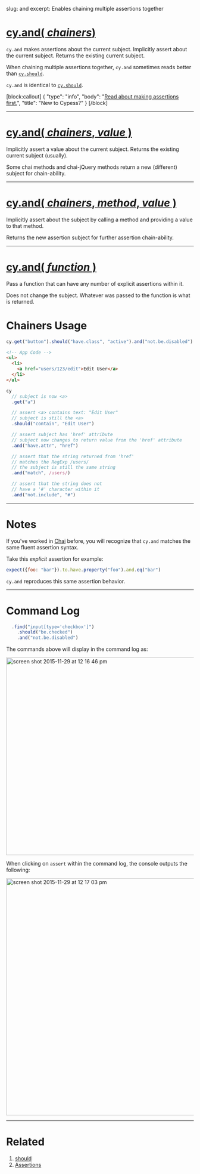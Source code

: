 slug: and
excerpt: Enables chaining multiple assertions together

# [cy.and( *chainers*)](#chainers-usage)

`cy.and` makes assertions about the current subject. Implicitly assert about the current subject. Returns the existing current subject.

When chaining multiple assertions together, `cy.and` sometimes reads better than [`cy.should`](https://on.cypress.io/api/should).

`cy.and` is identical to [`cy.should`](https://on.cypress.io/api/should).

[block:callout]
{
  "type": "info",
  "body": "[Read about making assertions first.](https://on.cypress.io/guides/making-assertions)",
  "title": "New to Cypess?"
}
[/block]

***

# [cy.and( *chainers*, *value* )](#chainers-with-value-usage)

Implicitly assert a value about the current subject. Returns the existing current subject (usually).

Some chai methods and chai-jQuery methods return a new (different) subject for chain-ability.

***

# [cy.and( *chainers*, *method*, *value* )](#chainers-with-method-and-value-usage)

Implicitly assert about the subject by calling a method and providing a value to that method.

Returns the new assertion subject for further assertion chain-ability.

***

# [cy.and( *function* )](#function-usage)

Pass a function that can have any number of explicit assertions within it.

Does not change the subject. Whatever was passed to the function is what is returned.


# Chainers Usage

```javascript
cy.get("button").should("have.class", "active").and("not.be.disabled")
```

```html
<!-- App Code -->
<ul>
  <li>
    <a href="users/123/edit">Edit User</a>
  </li>
</ul>
```

```javascript
cy
  // subject is now <a>
  .get("a")

  // assert <a> contains text: "Edit User"
  // subject is still the <a>
  .should("contain", "Edit User")

  // assert subject has 'href' attribute
  // subject now changes to return value from the 'href' attribute
  .and("have.attr", "href")

  // assert that the string returned from 'href'
  // matches the RegExp /users/
  // the subject is still the same string
  .and("match", /users/)

  // assert that the string does not
  // have a '#' character within it
  .and("not.include", "#")
```

***

# Notes

If you've worked in [Chai](http://chaijs.com/) before, you will recognize that `cy.and` matches the same fluent assertion syntax.

Take this *explicit* assertion for example:

```javascript
expect({foo: "bar"}).to.have.property("foo").and.eq("bar")
```

`cy.and` reproduces this same assertion behavior.

***

# Command Log

```javascript
  .find("input[type='checkbox']")
    .should("be.checked")
    .and("not.be.disabled")
```

The commands above will display in the command log as:

<img width="530" alt="screen shot 2015-11-29 at 12 16 46 pm" src="https://cloud.githubusercontent.com/assets/1271364/11458700/36d1e646-9693-11e5-8771-158230530fdc.png">

When clicking on `assert` within the command log, the console outputs the following:

<img width="636" alt="screen shot 2015-11-29 at 12 17 03 pm" src="https://cloud.githubusercontent.com/assets/1271364/11458702/3b6873be-9693-11e5-88f7-a928ebdac80c.png">

***

# Related

1. [should](https://on.cypress.io/api/should)
2. [Assertions](https://on.cypress.io/guides/making-assertions)